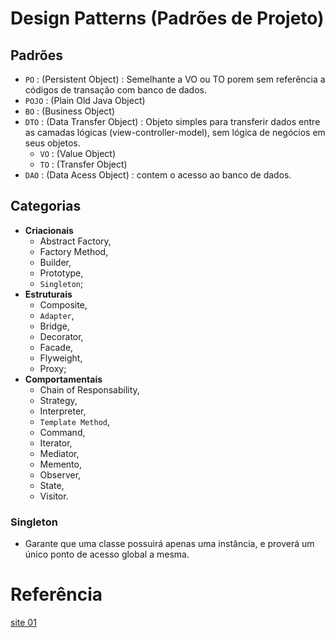 # Design Patterns (Padrões de Projeto)

## Padrões
- `PO` : (Persistent Object) : Semelhante a VO ou TO porem sem referência a códigos de transação com banco de dados.
- `POJO` : (Plain Old Java Object)
- `BO` : (Business Object)
- `DTO` : (Data Transfer Object) : Objeto simples para transferir dados entre as camadas lógicas (view-controller-model), sem lógica de negócios em seus objetos. 
  - `VO` : (Value Object)
  - `TO` : (Transfer Object)
- `DAO` : (Data Acess Object) : contem o acesso ao banco de dados.


## Categorias
- **Criacionais** 
  - Abstract Factory, 
  - Factory Method, 
  - Builder, 
  - Prototype, 
  - `Singleton`;
- **Estruturais** 
  - Composite, 
  - `Adapter`, 
  - Bridge, 
  - Decorator, 
  - Facade, 
  - Flyweight, 
  - Proxy;
- **Comportamentais** 
  - Chain of Responsability, 
  - Strategy, 
  - Interpreter, 
  - `Template Method`, 
  - Command, 
  - Iterator, 
  - Mediator, 
  - Memento, 
  - Observer, 
  - State, 
  - Visitor.

### Singleton
- Garante que uma classe possuirá apenas uma instância, e proverá um único ponto de acesso global a mesma.

# Referência
[site 01](https://portaldesenvolvedor.com/blog/design-patterns-em-delphi-padroes-de-projeto/)

